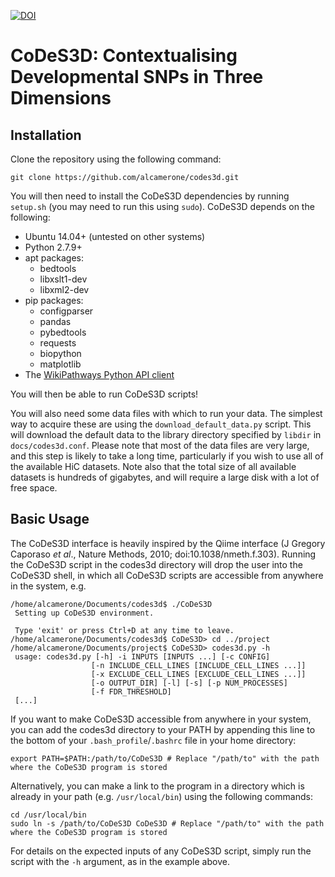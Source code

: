 [![DOI](https://zenodo.org/badge/66046052.svg)](https://zenodo.org/badge/latestdoi/66046052)

# CoDeS3D: Contextualising Developmental SNPs in Three Dimensions

## Installation

Clone the repository using the following command:

```
git clone https://github.com/alcamerone/codes3d.git
```

You will then need to install the CoDeS3D dependencies by running `setup.sh` (you may need to run this using `sudo`). CoDeS3D depends on the following:
- Ubuntu 14.04+ (untested on other systems)
- Python 2.7.9+
- apt packages:
  - bedtools
  - libxslt1-dev
  - libxml2-dev
- pip packages:
  - configparser
  - pandas
  - pybedtools
  - requests
  - biopython
  - matplotlib
- The [WikiPathways Python API client](https://github.com/wikipathways/wikipathways-api-client-py)

You will then be able to run CoDeS3D scripts!

You will also need some data files with which to run your data. The simplest way to acquire these are using the `download_default_data.py` script. This will download the default data to the library directory specified by `libdir` in `docs/codes3d.conf`. Please note that most of the data files are very large, and this step is likely to take a long time, particularly if you wish to use all of the available HiC datasets. Note also that the total size of all available datasets is hundreds of gigabytes, and will require a large disk with a lot of free space.

## Basic Usage

The CoDeS3D interface is heavily inspired by the Qiime interface (J Gregory Caporaso *et al*., Nature Methods, 2010; doi:10.1038/nmeth.f.303). Running the CoDeS3D script in the codes3d directory will drop the user into the CoDeS3D shell, in which all CoDeS3D scripts are accessible from anywhere in the system, e.g.

```
/home/alcamerone/Documents/codes3d$ ./CoDeS3D
 Setting up CoDeS3D environment.
 
 Type 'exit' or press Ctrl+D at any time to leave.
/home/alcamerone/Documents/codes3d$ CoDeS3D> cd ../project
/home/alcamerone/Documents/project$ CoDeS3D> codes3d.py -h
 usage: codes3d.py [-h] -i INPUTS [INPUTS ...] [-c CONFIG]
                  [-n INCLUDE_CELL_LINES [INCLUDE_CELL_LINES ...]]
                  [-x EXCLUDE_CELL_LINES [EXCLUDE_CELL_LINES ...]]
                  [-o OUTPUT_DIR] [-l] [-s] [-p NUM_PROCESSES]
                  [-f FDR_THRESHOLD]
 [...]
```

If you want to make CoDeS3D accessible from anywhere in your system, you can add the codes3d directory to your PATH by appending this line to the bottom of your `.bash_profile`/`.bashrc` file in your home directory:

```
export PATH=$PATH:/path/to/CoDeS3D # Replace "/path/to" with the path where the CoDeS3D program is stored
```

Alternatively, you can make a link to the program in a directory which is already in your path (e.g. `/usr/local/bin`) using the following commands:

```
cd /usr/local/bin
sudo ln -s /path/to/CoDeS3D CoDeS3D # Replace "/path/to" with the path where the CoDeS3D program is stored
```

For details on the expected inputs of any CoDeS3D script, simply run the script with the `-h` argument, as in the example above.
